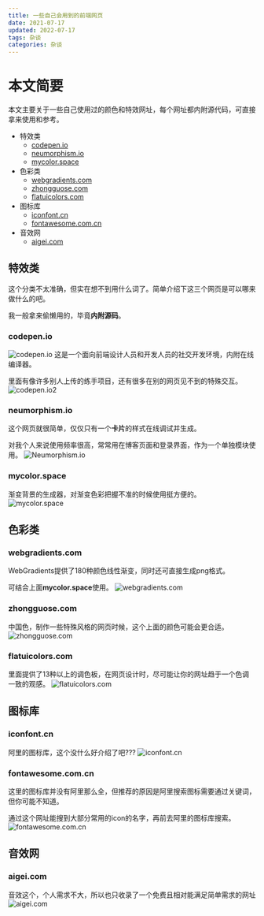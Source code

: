 ```yaml
---
title: 一些自己会用到的前端网页
date: 2021-07-17
updated: 2022-07-17
tags: 杂谈
categories: 杂谈
---
```

# 本文简要

本文主要关于一些自己使用过的颜色和特效网址，每个网址都内附源代码，可直接拿来使用和参考。

- 特效类
  - [codepen.io](https://codepen.io/)
  - [neumorphism.io](https://neumorphism.io/)
  - [mycolor.space](https://mycolor.space/)
- 色彩类
  - [webgradients.com](http://webgradients.com/)
  - [zhongguose.com](http://zhongguose.com/)
  - [flatuicolors.com](https://flatuicolors.com/)
- 图标库
  - [iconfont.cn](https://www.iconfont.cn/)
  - [fontawesome.com.cn](http://www.fontawesome.com.cn/)
- 音效网
  - [aigei.com](http://www.aigei.com/)

## 特效类

  这个分类不太准确，但实在想不到用什么词了。简单介绍下这三个网页是可以哪来做什么的吧。

  我一般拿来偷懒用的，毕竟**内附源码**。

### codepen.io
![codepen.io](codepen.io.png)
这是一个面向前端设计人员和开发人员的社交开发环境，内附在线编译器。

里面有像许多别人上传的练手项目，还有很多在别的网页见不到的特殊交互。
![codepen.io2](codepen.io2.png)

### neumorphism.io

这个网页就很简单，仅仅只有一个**卡片**的样式在线调试并生成。

对我个人来说使用频率很高，常常用在博客页面和登录界面，作为一个单独模块使用。
![Neumorphism.io](Neumorphism.io.png)

### mycolor.space
渐变背景的生成器，对渐变色彩把握不准的时候使用挺方便的。
![mycolor.space](mycolor.space.png)

## 色彩类
### webgradients.com
WebGradients提供了180种颜色线性渐变，同时还可直接生成png格式。

可结合上面**mycolor.space**使用。
![webgradients.com](webgradients.com.png)

### zhongguose.com
中国色，制作一些特殊风格的网页时候，这个上面的颜色可能会更合适。
![zhongguose.com](zhongguose.com.png)

### flatuicolors.com
里面提供了13种以上的调色板，在网页设计时，尽可能让你的网址趋于一个色调一致的观感。
![flatuicolors.com](flatuicolors.com.png)

## 图标库
### iconfont.cn
阿里的图标库，这个没什么好介绍了吧???
![iconfont.cn](iconfont.cn.png)
### fontawesome.com.cn
这里的图标库并没有阿里那么全，但推荐的原因是阿里搜索图标需要通过关键词，但你可能不知道。

通过这个网址能搜到大部分常用的icon的名字，再前去阿里的图标库搜索。
![fontawesome.com.cn](fontawesome.com.cn.png)

## 音效网
### aigei.com
音效这个，个人需求不大，所以也只收录了一个免费且相对能满足简单需求的网址
![aigei.com](aigei.com.png)
